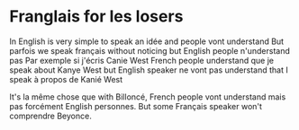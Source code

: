 # Franglais for les losers
In English is very simple to speak an idée and people vont understand
But parfois we speak français without noticing but English people n'understand pas
Par exemple si j'écris Canie West French people understand que je speak about Kanye West but English speaker ne vont pas understand that I speak à propos de Kanié West 

It's la même chose que with Billoncé, French people vont understand mais pas forcément English personnes. But some Français speaker won't comprendre Beyonce.